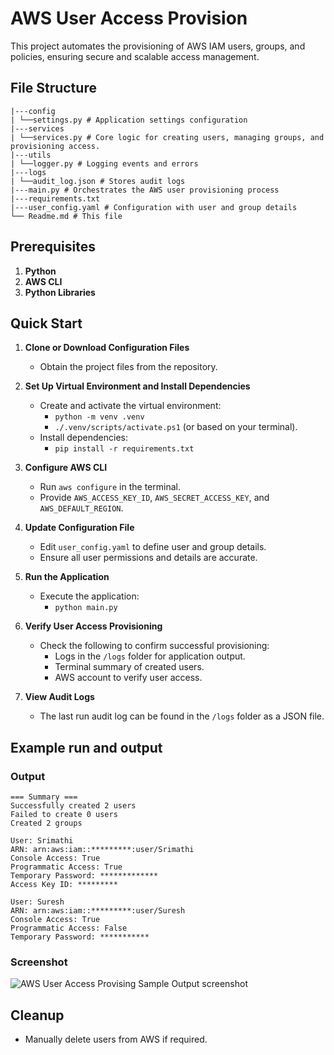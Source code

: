 # AWS User Access Provision

This project automates the provisioning of AWS IAM users, groups, and policies, ensuring secure and scalable access management.

## File Structure

```
|---config
| └──settings.py # Application settings configuration
|---services
| └──services.py # Core logic for creating users, managing groups, and provisioning access.
|---utils
| └──logger.py # Logging events and errors
|---logs
| └──audit_log.json # Stores audit logs  
|---main.py # Orchestrates the AWS user provisioning process
|---requirements.txt
|---user_config.yaml # Configuration with user and group details
└── Readme.md # This file
```

## Prerequisites

1. **Python**
2. **AWS CLI**
3. **Python Libraries**

## Quick Start

1. **Clone or Download Configuration Files**

   - Obtain the project files from the repository.

2. **Set Up Virtual Environment and Install Dependencies**

   - Create and activate the virtual environment:
     - `python -m venv .venv`
     - `./.venv/scripts/activate.ps1` (or based on your terminal).
   - Install dependencies:
     - `pip install -r requirements.txt`

3. **Configure AWS CLI**

   - Run `aws configure` in the terminal.
   - Provide `AWS_ACCESS_KEY_ID`, `AWS_SECRET_ACCESS_KEY`, and `AWS_DEFAULT_REGION`.

4. **Update Configuration File**

   - Edit `user_config.yaml` to define user and group details.
   - Ensure all user permissions and details are accurate.

5. **Run the Application**

   - Execute the application:
     - `python main.py`

6. **Verify User Access Provisioning**

   - Check the following to confirm successful provisioning:
     - Logs in the `/logs` folder for application output.
     - Terminal summary of created users.
     - AWS account to verify user access.

7. **View Audit Logs**
   - The last run audit log can be found in the `/logs` folder as a JSON file.

## Example run and output

### Output

```
=== Summary ===
Successfully created 2 users
Failed to create 0 users
Created 2 groups

User: Srimathi
ARN: arn:aws:iam::*********:user/Srimathi
Console Access: True
Programmatic Access: True
Temporary Password: *************
Access Key ID: *********

User: Suresh
ARN: arn:aws:iam::*********:user/Suresh
Console Access: True
Programmatic Access: False
Temporary Password: ***********
```

### Screenshot

![AWS User Access Provising Sample Output screenshot](https://github.com/user-attachments/assets/360278fc-10c4-41b9-a61e-c30a3505372f)

## Cleanup

- Manually delete users from AWS if required.
